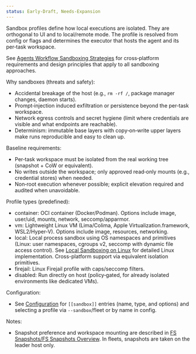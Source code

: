 ```yaml
---
status: Early-Draft, Needs-Expansion
---
```


Sandbox profiles define how local executions are isolated. They are orthogonal to UI and to local/remote mode. The profile is resolved from config or flags and determines the executor that hosts the agent and its per‑task workspace.

See [Agents Workflow Sandboxing Strategies](Sanboxing/Agents%20Workflow%20Sandboxing%20Strategies.md) for cross‑platform requirements and design principles that apply to all sandboxing approaches.

Why sandboxes (threats and safety):

- Accidental breakage of the host (e.g., `rm -rf /`, package manager changes, daemon starts).
- Prompt‑injection induced exfiltration or persistence beyond the per‑task workspace.
- Network egress controls and secret hygiene (limit where credentials are visible and what endpoints are reachable).
- Determinism: immutable base layers with copy‑on‑write upper layers make runs reproducible and easy to clean up.

Baseline requirements:

- Per‑task workspace must be isolated from the real working tree (snapshot + CoW or equivalent).
- No writes outside the workspace; only approved read‑only mounts (e.g., credential stores) when needed.
- Non‑root execution whenever possible; explicit elevation required and audited when unavoidable.

Profile types (predefined):

- container: OCI container (Docker/Podman). Options include image, user/uid, mounts, network, seccomp/apparmor.
- vm: Lightweight Linux VM (Lima/Colima, Apple Virtualization.framework, WSL2/Hyper‑V). Options include image, resources, networking.
- local: Local process sandbox using OS namespaces and primitives (Linux: user namespaces, cgroups v2, seccomp with dynamic file access control). See [Local Sandboxing on Linux](Sanboxing/Local%20Sandboxing%20on%20Linux.md) for detailed Linux implementation. Cross-platform support via equivalent isolation primitives.
- firejail: Linux Firejail profile with caps/seccomp filters.
- disabled: Run directly on host (policy‑gated, for already isolated environments like dedicated VMs).

Configuration:

- See [Configuration](Configuration.md) for `[[sandbox]]` entries (name, type, and options) and selecting a profile via `--sandbox`/fleet or by name in config.

Notes:

- Snapshot preference and workspace mounting are described in [FS Snapshots/FS Snapshots Overview](FS%20Snapshots/FS%20Snapshots%20Overview.md). In fleets, snapshots are taken on the leader host only.

